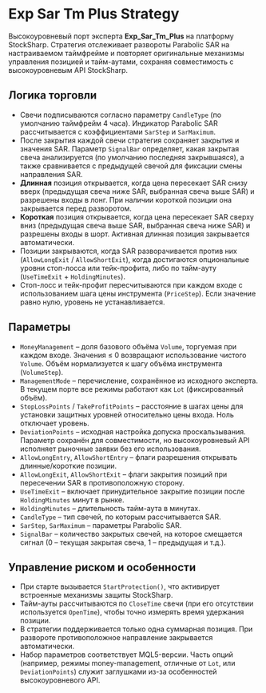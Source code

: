 # Exp Sar Tm Plus Strategy

Высокоуровневый порт эксперта **Exp_Sar_Tm_Plus** на платформу StockSharp. Стратегия отслеживает развороты Parabolic SAR на настраиваемом таймфрейме и повторяет оригинальные механизмы управления позицией и тайм-аутами, сохраняя совместимость с высокоуровневым API StockSharp.

## Логика торговли

- Свечи подписываются согласно параметру `CandleType` (по умолчанию таймфрейм 4 часа). Индикатор Parabolic SAR рассчитывается с коэффициентами `SarStep` и `SarMaximum`.
- После закрытия каждой свечи стратегия сохраняет закрытия и значения SAR. Параметр `SignalBar` определяет, какая закрытая свеча анализируется (по умолчанию последняя закрывшаяся), а также сравнивается с предыдущей свечой для фиксации смены направления SAR.
- **Длинная** позиция открывается, когда цена пересекает SAR снизу вверх (предыдущая свеча ниже SAR, выбранная свеча выше SAR) и разрешены входы в лонг. При наличии короткой позиции она закрывается перед разворотом.
- **Короткая** позиция открывается, когда цена пересекает SAR сверху вниз (предыдущая свеча выше SAR, выбранная свеча ниже SAR) и разрешены входы в шорт. Активная длинная позиция закрывается автоматически.
- Позиции закрываются, когда SAR разворачивается против них (`AllowLongExit` / `AllowShortExit`), когда достигаются опциональные уровни стоп-лосса или тейк-профита, либо по тайм-ауту (`UseTimeExit` + `HoldingMinutes`).
- Стоп-лосс и тейк-профит пересчитываются при каждом входе с использованием шага цены инструмента (`PriceStep`). Если значение равно нулю, уровень не устанавливается.

## Параметры

- `MoneyManagement` – доля базового объёма `Volume`, торгуемая при каждом входе. Значения ≤ 0 возвращают использование чистого `Volume`. Объём нормализуется к шагу объёма инструмента (`VolumeStep`).
- `ManagementMode` – перечисление, сохранённое из исходного эксперта. В текущем порте все режимы работают как `Lot` (фиксированный объём).
- `StopLossPoints` / `TakeProfitPoints` – расстояние в шагах цены для установки защитных уровней относительно цены входа. Ноль отключает уровень.
- `DeviationPoints` – исходная настройка допуска проскальзывания. Параметр сохранён для совместимости, но высокоуровневый API исполняет рыночные заявки без его использования.
- `AllowLongEntry`, `AllowShortEntry` – флаги разрешения открывать длинные/короткие позиции.
- `AllowLongExit`, `AllowShortExit` – флаги закрытия позиций при пересечении SAR в противоположную сторону.
- `UseTimeExit` – включает принудительное закрытие позиции после `HoldingMinutes` минут в рынке.
- `HoldingMinutes` – длительность тайм-аута в минутах.
- `CandleType` – тип свечей, по которым рассчитывается SAR.
- `SarStep`, `SarMaximum` – параметры Parabolic SAR.
- `SignalBar` – количество закрытых свечей, на которое смещается сигнал (0 – текущая закрытая свеча, 1 – предыдущая и т.д.).

## Управление риском и особенности

- При старте вызывается `StartProtection()`, что активирует встроенные механизмы защиты StockSharp.
- Тайм-ауты рассчитываются по `CloseTime` свечи (при его отсутствии используется `OpenTime`), чтобы точно измерять время удержания позиции.
- В стратегии поддерживается только одна суммарная позиция. При развороте противоположное направление закрывается автоматически.
- Набор параметров соответствует MQL5-версии. Часть опций (например, режимы money-management, отличные от `Lot`, или `DeviationPoints`) служит заглушками из-за особенностей высокоуровневого API.

